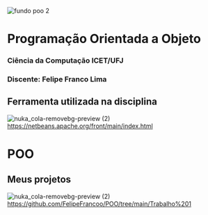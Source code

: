 ![fundo poo 2](https://github.com/FelipeFrancoo/POO/assets/163058758/399e78bb-b3d4-4f65-804c-84ff07c81e41)
# Programação Orientada a Objeto

### Ciência da Computação ICET/UFJ
### Discente: Felipe Franco Lima

## Ferramenta utilizada na disciplina
![nuka_cola-removebg-preview (2)](https://github.com/FelipeFrancoo/POO/assets/163058758/2d8c706f-63e8-4cc8-9221-2d8507b86e05) https://netbeans.apache.org/front/main/index.html

# POO
## Meus projetos 
![nuka_cola-removebg-preview (2)](https://github.com/FelipeFrancoo/POO/assets/163058758/2d8c706f-63e8-4cc8-9221-2d8507b86e05) https://github.com/FelipeFrancoo/POO/tree/main/Trabalho%201



